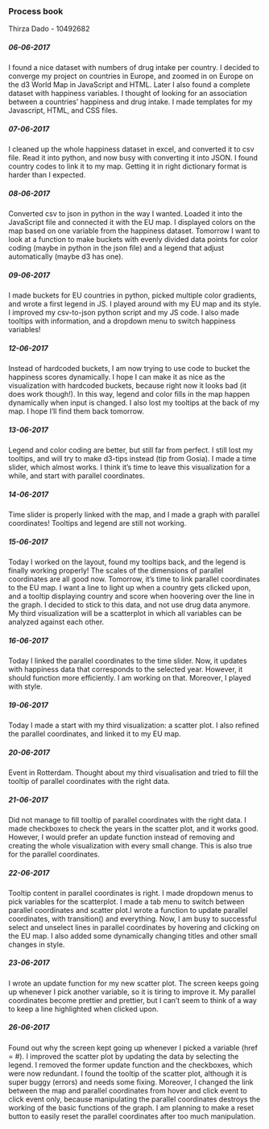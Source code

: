 ### Process book

Thirza Dado - 10492682

##### 06-06-2017 
I found a nice dataset with numbers of drug intake per country. I decided to converge my project on countries in Europe, and zoomed in on Europe on the d3 World Map in JavaScript and HTML. Later I also found a complete dataset with happiness variables. I thought of looking for an association between a countries’ happiness and drug intake. I made templates for my Javascript, HTML, and CSS files. 

##### 07-06-2017 
I cleaned up the whole happiness dataset in excel, and converted it to csv file. Read it into python, and now busy with converting it into JSON. I found country codes to link it to my map. Getting it in right dictionary format is harder than I expected.

##### 08-06-2017 
Converted csv to json in python in the way I wanted. Loaded it into the JavaScript file and connected it with the EU map. I displayed colors on the map based on one variable from the happiness dataset. Tomorrow I want to look at a function to make buckets with evenly divided data points for color coding (maybe in python in the json file) and a legend that adjust automatically (maybe d3 has one).

##### 09-06-2017 
I made buckets for EU countries in python, picked multiple color gradients, and wrote a first legend in JS. I played around with my EU map and its style. I improved my csv-to-json python script and my JS code. I also made tooltips with information, and a dropdown menu to switch happiness variables!

##### 12-06-2017 
Instead of hardcoded buckets, I am now trying to use code to bucket the happiness scores dynamically. I hope I can make it as nice as the visualization with hardcoded buckets, because right now it looks bad (it does work though!). In this way, legend and color fills in the map happen dynamically when input is changed. I also lost my tooltips at the back of my map. I hope I’ll find them back tomorrow.

##### 13-06-2017 
Legend and color coding are better, but still far from perfect. I still lost my tooltips, and will try to make d3-tips instead (tip from Gosia). I made a time slider, which almost works. I think it’s time to leave this visualization for a while, and start with parallel coordinates.

##### 14-06-2017 
Time slider is properly linked with the map, and I made a graph with parallel coordinates! Tooltips and legend are still not working.

##### 15-06-2017 
Today I worked on the layout, found my tooltips back, and the legend is finally working properly! The scales of the dimensions of parallel coordinates are all good now. Tomorrow, it’s time to link parallel coordinates to the EU map. I want a line to light up when a country gets clicked upon, and a tooltip displaying country and score when hoovering over the line in the graph. I decided to stick to this data, and not use drug data anymore. My third visualization will be a scatterplot in which all variables can be analyzed against each other. 

##### 16-06-2017 
Today I linked the parallel coordinates to the time slider. Now, it updates with happiness data that corresponds to the selected year. However, it should function more efficiently. I am working on that. Moreover, I played with style.

##### 19-06-2017 
Today I made a start with my third visualization: a scatter plot. I also refined the parallel coordinates, and linked it to my EU map. 

##### 20-06-2017 
Event in Rotterdam. Thought about my third visualisation and tried to fill the tooltip of parallel coordinates with the right data.

##### 21-06-2017 
Did not manage to fill tooltip of parallel coordinates with the right data. I made checkboxes to check the years in the scatter plot, and it works good. However, I would prefer an update function instead of removing and creating the whole visualization with every small change. This is also true for the parallel coordinates.

##### 22-06-2017 
Tooltip content in parallel coordinates is right. I made dropdown menus to pick variables for the scatterplot. I made a tab menu to switch between parallel coordinates and scatter plot.I wrote a function to update parallel coordinates, with transition() and everything. Now, I am busy to successful select and unselect lines in parallel coordinates by hovering and clicking on the EU map. I also added some dynamically changing titles and other small changes in style.

##### 23-06-2017
I wrote an update function for my new scatter plot. The screen keeps going up whenever I pick another variable, so it is tiring to improve it. My parallel coordinates become prettier and prettier, but I can’t seem to think of a way to keep a line highlighted when clicked upon. 

##### 26-06-2017 
Found out why the screen kept going up whenever I picked a variable (href = #). I improved the scatter plot by updating the data by selecting the legend. I removed the former update function and the checkboxes, which were now redundant. I found the tooltip of the scatter plot, although it is super buggy (errors) and needs some fixing. Moreover, I changed the link between the map and parallel coordinates from hover and click event to click event only, because manipulating the parallel coordinates destroys the working of the basic functions of the graph. I am planning to make a reset button to easily reset the parallel coordinates after too much manipulation.




